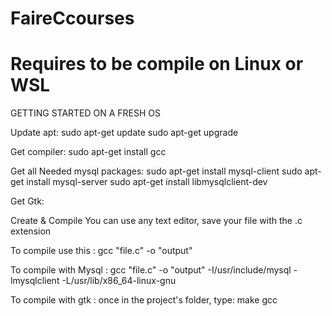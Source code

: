 # FaireCcourses
# Requires to be compile on Linux or WSL


GETTING STARTED ON A FRESH OS

Update apt:
sudo apt-get update
sudo apt-get upgrade

Get compiler:
sudo apt-get install gcc

Get all Needed mysql packages:
sudo apt-get install mysql-client
sudo apt-get install mysql-server
sudo apt-get install libmysqlclient-dev

Get Gtk:

Create & Compile
You can use any text editor, save your file with the .c extension

To compile use this : 
  gcc "file.c" -o "output"

To compile with Mysql :
  gcc "file.c" -o "output" -I/usr/include/mysql -lmysqlclient -L/usr/lib/x86_64-linux-gnu

To compile with gtk : 
  once in the project's folder, type: make gcc
